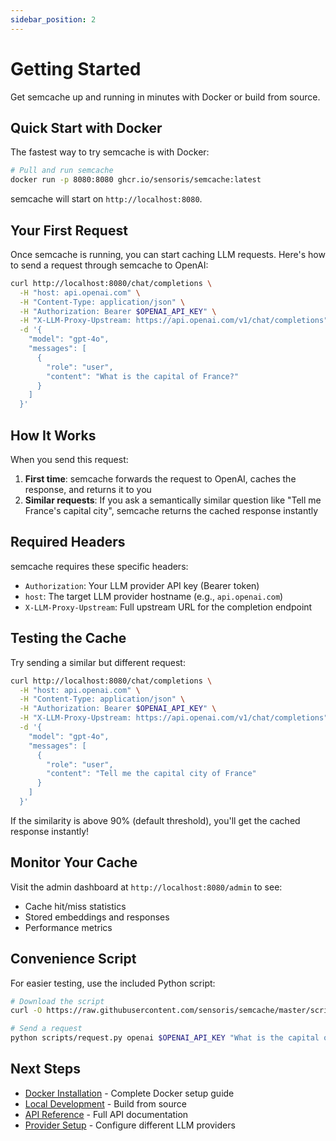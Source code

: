 ```yaml
---
sidebar_position: 2
---
```


# Getting Started

Get semcache up and running in minutes with Docker or build from source.

## Quick Start with Docker

The fastest way to try semcache is with Docker:

```bash
# Pull and run semcache
docker run -p 8080:8080 ghcr.io/sensoris/semcache:latest
```

semcache will start on `http://localhost:8080`. 

## Your First Request

Once semcache is running, you can start caching LLM requests. Here's how to send a request through semcache to OpenAI:

```bash
curl http://localhost:8080/chat/completions \
  -H "host: api.openai.com" \
  -H "Content-Type: application/json" \
  -H "Authorization: Bearer $OPENAI_API_KEY" \
  -H "X-LLM-Proxy-Upstream: https://api.openai.com/v1/chat/completions" \
  -d '{
    "model": "gpt-4o",
    "messages": [
      {
        "role": "user",
        "content": "What is the capital of France?"
      }
    ]
  }'
```

## How It Works

When you send this request:

1. **First time**: semcache forwards the request to OpenAI, caches the response, and returns it to you
2. **Similar requests**: If you ask a semantically similar question like "Tell me France's capital city", semcache returns the cached response instantly

## Required Headers

semcache requires these specific headers:

- `Authorization`: Your LLM provider API key (Bearer token)
- `host`: The target LLM provider hostname (e.g., `api.openai.com`)
- `X-LLM-Proxy-Upstream`: Full upstream URL for the completion endpoint

## Testing the Cache

Try sending a similar but different request:

```bash
curl http://localhost:8080/chat/completions \
  -H "host: api.openai.com" \
  -H "Content-Type: application/json" \
  -H "Authorization: Bearer $OPENAI_API_KEY" \
  -H "X-LLM-Proxy-Upstream: https://api.openai.com/v1/chat/completions" \
  -d '{
    "model": "gpt-4o",
    "messages": [
      {
        "role": "user",
        "content": "Tell me the capital city of France"
      }
    ]
  }'
```

If the similarity is above 90% (default threshold), you'll get the cached response instantly!

## Monitor Your Cache

Visit the admin dashboard at `http://localhost:8080/admin` to see:
- Cache hit/miss statistics
- Stored embeddings and responses
- Performance metrics

## Convenience Script

For easier testing, use the included Python script:

```bash
# Download the script
curl -O https://raw.githubusercontent.com/sensoris/semcache/master/scripts/request.py

# Send a request
python scripts/request.py openai $OPENAI_API_KEY "What is the capital of France?"
```

## Next Steps

- [Docker Installation](./installation/docker.md) - Complete Docker setup guide
- [Local Development](./installation/local.md) - Build from source
- [API Reference](./api/chat-completions.md) - Full API documentation
- [Provider Setup](./guides/provider-setup.md) - Configure different LLM providers